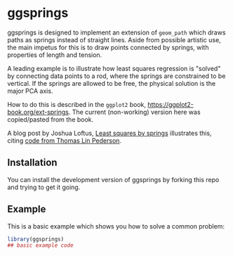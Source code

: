 
# ggsprings

<!-- badges: start -->
<!-- badges: end -->

ggsprings is designed to
implement an extension of `geom_path` which draws paths as springs instead of straight lines.
Aside from possible artistic use, the main impetus for this is to draw points connected by springs,
with properties of length and tension. 

A leading example is to illustrate how least squares regression
is "solved" by connecting data points to a rod, where the springs are constrained to be vertical.
If the springs are allowed to be free, the physical solution is the major PCA axis.

How to do this is described in the `ggplot2` book, https://ggplot2-book.org/ext-springs.
The current (non-working) version here was copied/pasted from the book.

A blog post by Joshua Loftus, [Least squares by springs](https://ggplot2-book.org/ext-springs)
illustrates this, citing [code from Thomas Lin Pederson](https://twitter.com/thomasp85/status/1331338379636649986).

## Installation

You can install the development version of ggsprings by forking this repo and trying to get it going.


## Example

This is a basic example which shows you how to solve a common problem:

``` r
library(ggsprings)
## basic example code
```

